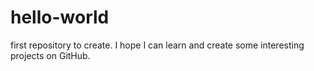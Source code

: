 # hello-world
first repository to create.
I hope I can learn and create some interesting projects on GitHub.
